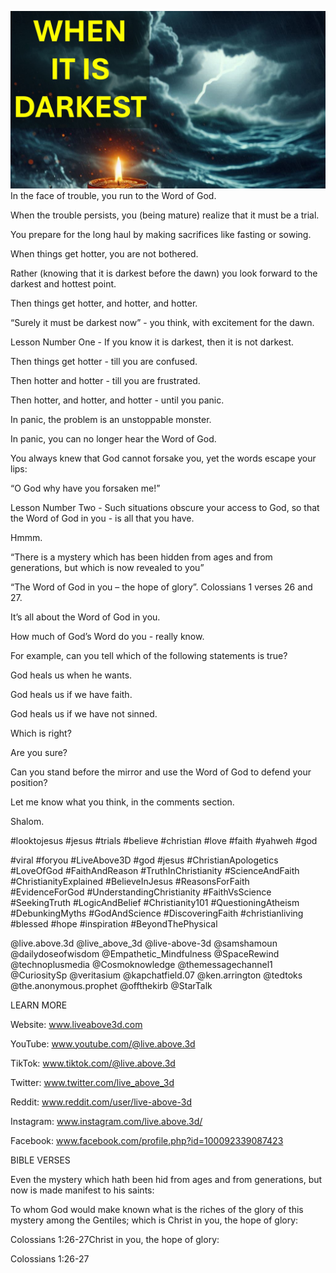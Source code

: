 ![Video cover image](./cover.jpg "cover photo")
In the face of trouble, you run to the Word of God.

When the trouble persists, you (being mature) realize that it must be a trial.

You prepare for the long haul by making sacrifices like fasting or sowing.

When things get hotter, you are not bothered.

Rather (knowing that it is darkest before the dawn) you look forward to the darkest and hottest point. 

Then things get hotter, and hotter, and hotter.

“Surely it must be darkest now” - you think, with excitement for the dawn.

Lesson Number One - If you know it is darkest, then it is not darkest.

Then things get hotter - till you are confused.

Then hotter and hotter - till you are frustrated.

Then hotter, and hotter, and hotter - until you panic.

In panic, the problem is an unstoppable monster.

In panic, you can no longer hear the Word of God.

You always knew that God cannot forsake you, yet the words escape your lips:

“O God why have you forsaken me!”

Lesson Number Two - Such situations obscure your access to God, so that the Word of God in you - is all that you have.

Hmmm.

“There is a mystery which has been hidden from ages and from generations, but which is now revealed to you” 

“The Word of God in you – the hope of glory”. Colossians 1 verses 26 and 27.

It’s all about the Word of God in you.

How much of God’s Word do you - really know.

For example, can you tell which of the following statements is true?

God heals us when he wants.

God heals us if we have faith.

God heals us if we have not sinned.

Which is right?

Are you sure?

Can you stand before the mirror and use the Word of God to defend your position?

Let me know what you think, in the comments section.

Shalom.


#looktojesus #jesus #trials #believe #christian #love #faith #yahweh #god 

#viral #foryou #LiveAbove3D #god #jesus #ChristianApologetics #LoveOfGod #FaithAndReason #TruthInChristianity #ScienceAndFaith #ChristianityExplained #BelieveInJesus #ReasonsForFaith #EvidenceForGod #UnderstandingChristianity #FaithVsScience #SeekingTruth #LogicAndBelief #Christianity101 #QuestioningAtheism #DebunkingMyths #GodAndScience #DiscoveringFaith #christianliving #blessed #hope #inspiration #BeyondThePhysical

@live.above.3d @live_above_3d @live-above-3d @samshamoun @dailydoseofwisdom @Empathetic_Mindfulness @SpaceRewind @technoplusmedia @Cosmoknowledge @themessagechannel1 @CuriositySp @veritasium @kapchatfield.07 @ken.arrington @tedtoks @the.anonymous.prophet @offthekirb @StarTalk


LEARN MORE

Website: www.liveabove3d.com

YouTube: www.youtube.com/@live.above.3d

TikTok: www.tiktok.com/@live.above.3d

Twitter: www.twitter.com/live_above_3d

Reddit: www.reddit.com/user/live-above-3d

Instagram: www.instagram.com/live.above.3d/

Facebook: www.facebook.com/profile.php?id=100092339087423


BIBLE VERSES

Even the mystery which hath been hid from ages and from generations, but now is made manifest to his saints:

To whom God would make known what is the riches of the glory of this mystery among the Gentiles; which is Christ in you, the hope of glory:

Colossians 1:26-27Christ in you, the hope of glory:

Colossians 1:26-27